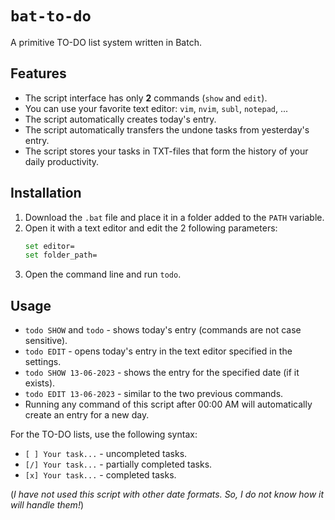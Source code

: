 # `bat-to-do`

A primitive TO-DO list system written in Batch.


## Features

* The script interface has only **2** commands (`show` and `edit`).
* You can use your favorite text editor: `vim`, `nvim`, `subl`, `notepad`, ...
* The script automatically creates today's entry.
* The script automatically transfers the undone tasks from yesterday's entry.
* The script stores your tasks in TXT-files that form the history of your daily productivity.


## Installation

1) Download the `.bat` file and place it in a folder added to the `PATH` variable.
2) Open it with a text editor and edit the 2 following parameters:
    ```bash
    set editor=
    set folder_path=
    ```
3) Open the command line and run `todo`.


## Usage

* `todo SHOW` and `todo` - shows today's entry (commands are not case sensitive).
* `todo EDIT` - opens today's entry in the text editor specified in the settings.
* `todo SHOW 13-06-2023` - shows the entry for the specified date (if it exists).
* `todo EDIT 13-06-2023` - similar to the two previous commands.
* Running any command of this script after 00:00 AM will automatically create an entry for a new day.

For the TO-DO lists, use the following syntax:
* `[ ] Your task...` - uncompleted tasks.
* `[/] Your task...` - partially completed tasks.
* `[x] Your task...` - completed tasks.

(*I have not used this script with other date formats. So, I do not know how it will handle them!*) 
